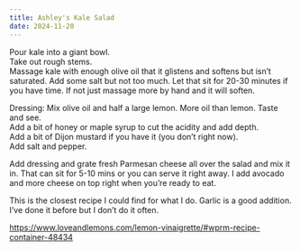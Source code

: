 ```yaml
---
title: Ashley's Kale Salad
date: 2024-11-20
---
```


Pour kale into a giant bowl.  
Take out rough stems.  
Massage kale with enough olive oil that it glistens and softens but isn’t saturated. Add some salt but not too much. Let that sit for 20-30 minutes if you have time. If not just massage more by hand and it will soften.  

Dressing: 
Mix olive oil and half a large lemon. More oil than lemon. Taste and see.  
Add a bit of honey or maple syrup to cut the acidity and add depth.  
Add a bit of Dijon mustard if you have it (you don’t right now).  
Add salt and pepper.  

Add dressing and grate fresh Parmesan cheese all over the salad and mix it in. That can sit for 5-10 mins or you can serve it right away. I add avocado and more cheese on top right when you’re ready to eat.  

This is the closest recipe I could find for what I do. Garlic is a good addition. I’ve done it before but I don’t do it often.

https://www.loveandlemons.com/lemon-vinaigrette/#wprm-recipe-container-48434